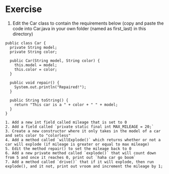 # Exercise
1. Edit the Car class to contain the requirements below (copy and paste the code into Car.java in your own folder (named as first_last) in this directory)
```
public class Car {
  private String model;
  private String color;

  public Car(String model, String color) {
    this.model = model;
    this.color = color;
  }

  public void repair() {
    System.out.println("Repaired!");
  }

  public String toString() {
    return "This car is a " + color + " " + model;
  }
}
```

    1. Add a new int field called mileage that is set to 0
    2. Add a field called `private static final int MAX_MILEAGE = 20;`
    3. Create a new constructor where it only takes in the model of a car and sets color to "colorless"
    4. Add a method called `willExplode()` which returns whether or not a car will explode (if mileage is greater or equal to max mileage)
    5. Edit the method repair() to set the mileage back to 0
    6. Add a new private method called `explode()` that will count down from 5 and once it reaches 0, print out `haha car go boom`
    7. Add a method called `drive()` that if it will explode, then run explode(), and it not, print out vroom and increment the mileage by 1;
